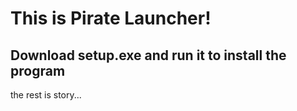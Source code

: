 # This is Pirate Launcher!
## Download setup.exe and run it to install the program

the rest is story...
